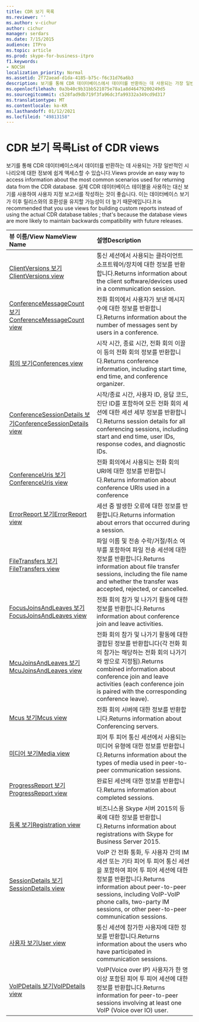 ```yaml
---
title: CDR 보기 목록
ms.reviewer: ''
ms.author: v-cichur
author: cichur
manager: serdars
ms.date: 7/15/2015
audience: ITPro
ms.topic: article
ms.prod: skype-for-business-itpro
f1.keywords:
- NOCSH
localization_priority: Normal
ms.assetid: 2f72aead-d1da-4185-b75c-f6c31d76a6b3
description: 보기를 통해 CDR 데이터베이스에서 데이터를 반환하는 데 사용되는 가장 일반적인 시나리오에 대한 정보에 쉽게 액세스할 수 있습니다. 실제 CDR 데이터베이스 테이블을 사용하는 대신 보기를 사용하여 사용자 지정 보고서를 작성하는 것이 좋습니다. 이는 데이터베이스 보기가 이후 릴리스와의 호환성을 유지할 가능성이 더 높기 때문에입니다.
ms.openlocfilehash: 0a3b40c9b31bb521075e78a1a8d46479200249d5
ms.sourcegitcommit: c528fad9db719f3fa96dc3fa99332a349cd9d317
ms.translationtype: MT
ms.contentlocale: ko-KR
ms.lasthandoff: 01/12/2021
ms.locfileid: "49813158"
---
```

# <a name="list-of-cdr-views"></a><span data-ttu-id="dbc4a-104">CDR 보기 목록</span><span class="sxs-lookup"><span data-stu-id="dbc4a-104">List of CDR views</span></span>
 
<span data-ttu-id="dbc4a-105">보기를 통해 CDR 데이터베이스에서 데이터를 반환하는 데 사용되는 가장 일반적인 시나리오에 대한 정보에 쉽게 액세스할 수 있습니다.</span><span class="sxs-lookup"><span data-stu-id="dbc4a-105">Views provide an easy way to access information about the most common scenarios used for returning data from the CDR database.</span></span> <span data-ttu-id="dbc4a-106">실제 CDR 데이터베이스 테이블을 사용하는 대신 보기를 사용하여 사용자 지정 보고서를 작성하는 것이 좋습니다. 이는 데이터베이스 보기가 이후 릴리스와의 호환성을 유지할 가능성이 더 높기 때문에입니다.</span><span class="sxs-lookup"><span data-stu-id="dbc4a-106">It is recommended that you use views for building custom reports instead of using the actual CDR database tables ; that's because the database views are more likely to maintain backwards compatibility with future releases.</span></span>
  
|<span data-ttu-id="dbc4a-107">**뷰 이름/View Name**</span><span class="sxs-lookup"><span data-stu-id="dbc4a-107">**View Name**</span></span>|<span data-ttu-id="dbc4a-108">**설명**</span><span class="sxs-lookup"><span data-stu-id="dbc4a-108">**Description**</span></span>|
|:-----|:-----|
|[<span data-ttu-id="dbc4a-109">ClientVersions 보기</span><span class="sxs-lookup"><span data-stu-id="dbc4a-109">ClientVersions view</span></span>](clientversions-0.md) <br/> |<span data-ttu-id="dbc4a-110">통신 세션에서 사용되는 클라이언트 소프트웨어/장치에 대한 정보를 반환합니다.</span><span class="sxs-lookup"><span data-stu-id="dbc4a-110">Returns information about the client software/devices used in a communication session.</span></span>  <br/> |
|[<span data-ttu-id="dbc4a-111">ConferenceMessageCount 보기</span><span class="sxs-lookup"><span data-stu-id="dbc4a-111">ConferenceMessageCount view</span></span>](conferencemessagecount-0.md) <br/> |<span data-ttu-id="dbc4a-112">전화 회의에서 사용자가 보낸 메시지 수에 대한 정보를 반환합니다.</span><span class="sxs-lookup"><span data-stu-id="dbc4a-112">Returns information about the number of messages sent by users in a conference.</span></span>  <br/> |
|[<span data-ttu-id="dbc4a-113">회의 보기</span><span class="sxs-lookup"><span data-stu-id="dbc4a-113">Conferences view</span></span>](conferences-0.md) <br/> |<span data-ttu-id="dbc4a-114">시작 시간, 종료 시간, 전화 회의 이끌이 등의 전화 회의 정보를 반환합니다.</span><span class="sxs-lookup"><span data-stu-id="dbc4a-114">Returns conference information, including start time, end time, and conference organizer.</span></span>  <br/> |
|[<span data-ttu-id="dbc4a-115">ConferenceSessionDetails 보기</span><span class="sxs-lookup"><span data-stu-id="dbc4a-115">ConferenceSessionDetails view</span></span>](conferencesessiondetails.md) <br/> |<span data-ttu-id="dbc4a-116">시작/종료 시간, 사용자 ID, 응답 코드, 진단 ID를 포함하여 모든 전화 회의 세션에 대한 세션 세부 정보를 반환합니다.</span><span class="sxs-lookup"><span data-stu-id="dbc4a-116">Returns session details for all conferencing sessions, including start and end time, user IDs, response codes, and diagnostic IDs.</span></span>  <br/> |
|[<span data-ttu-id="dbc4a-117">ConferenceUris 보기</span><span class="sxs-lookup"><span data-stu-id="dbc4a-117">ConferenceUris view</span></span>](conferenceuris-0.md) <br/> |<span data-ttu-id="dbc4a-118">전화 회의에서 사용되는 전화 회의 URI에 대한 정보를 반환합니다.</span><span class="sxs-lookup"><span data-stu-id="dbc4a-118">Returns information about conference URIs used in a conference</span></span>  <br/> |
|[<span data-ttu-id="dbc4a-119">ErrorReport 보기</span><span class="sxs-lookup"><span data-stu-id="dbc4a-119">ErrorReport view</span></span>](errorreport-0.md) <br/> |<span data-ttu-id="dbc4a-120">세션 중 발생한 오류에 대한 정보를 반환합니다.</span><span class="sxs-lookup"><span data-stu-id="dbc4a-120">Returns information about errors that occurred during a session.</span></span>  <br/> |
|[<span data-ttu-id="dbc4a-121">FileTransfers 보기</span><span class="sxs-lookup"><span data-stu-id="dbc4a-121">FileTransfers view</span></span>](filetransfers.md) <br/> |<span data-ttu-id="dbc4a-122">파일 이름 및 전송 수락/거절/취소 여부를 포함하여 파일 전송 세션에 대한 정보를 반환합니다.</span><span class="sxs-lookup"><span data-stu-id="dbc4a-122">Returns information about file transfer sessions, including the file name and whether the transfer was accepted, rejected, or cancelled.</span></span>  <br/> |
|[<span data-ttu-id="dbc4a-123">FocusJoinsAndLeaves 보기</span><span class="sxs-lookup"><span data-stu-id="dbc4a-123">FocusJoinsAndLeaves view</span></span>](focusjoinsandleaves-0.md) <br/> |<span data-ttu-id="dbc4a-124">전화 회의 참가 및 나가기 활동에 대한 정보를 반환합니다.</span><span class="sxs-lookup"><span data-stu-id="dbc4a-124">Returns information about conference join and leave activities.</span></span>  <br/> |
|[<span data-ttu-id="dbc4a-125">McuJoinsAndLeaves 보기</span><span class="sxs-lookup"><span data-stu-id="dbc4a-125">McuJoinsAndLeaves view</span></span>](mcujoinsandleaves-0.md) <br/> |<span data-ttu-id="dbc4a-126">전화 회의 참가 및 나가기 활동에 대한 결합된 정보를 반환합니다(각 전화 회의 참가는 해당하는 전화 회의 나가기와 쌍으로 지정됨).</span><span class="sxs-lookup"><span data-stu-id="dbc4a-126">Returns combined information about conference join and leave activities (each conference join is paired with the corresponding conference leave).</span></span>  <br/> |
|[<span data-ttu-id="dbc4a-127">Mcus 보기</span><span class="sxs-lookup"><span data-stu-id="dbc4a-127">Mcus view</span></span>](mcus-0.md) <br/> |<span data-ttu-id="dbc4a-128">전화 회의 서버에 대한 정보를 반환합니다.</span><span class="sxs-lookup"><span data-stu-id="dbc4a-128">Returns information about Conferencing servers.</span></span>  <br/> |
|[<span data-ttu-id="dbc4a-129">미디어 보기</span><span class="sxs-lookup"><span data-stu-id="dbc4a-129">Media view</span></span>](media-0.md) <br/> |<span data-ttu-id="dbc4a-130">피어 투 피어 통신 세션에서 사용되는 미디어 유형에 대한 정보를 반환합니다.</span><span class="sxs-lookup"><span data-stu-id="dbc4a-130">Returns information about the types of media used in peer-to-peer communication sessions.</span></span>  <br/> |
|[<span data-ttu-id="dbc4a-131">ProgressReport 보기</span><span class="sxs-lookup"><span data-stu-id="dbc4a-131">ProgressReport view</span></span>](progressreport-0.md) <br/> |<span data-ttu-id="dbc4a-132">완료된 세션에 대한 정보를 반환합니다.</span><span class="sxs-lookup"><span data-stu-id="dbc4a-132">Returns information about completed sessions.</span></span>  <br/> |
|[<span data-ttu-id="dbc4a-133">등록 보기</span><span class="sxs-lookup"><span data-stu-id="dbc4a-133">Registration view</span></span>](registration-0.md) <br/> |<span data-ttu-id="dbc4a-134">비즈니스용 Skype 서버 2015의 등록에 대한 정보를 반환합니다.</span><span class="sxs-lookup"><span data-stu-id="dbc4a-134">Returns information about registrations with Skype for Business Server 2015.</span></span>  <br/> |
|[<span data-ttu-id="dbc4a-135">SessionDetails 보기</span><span class="sxs-lookup"><span data-stu-id="dbc4a-135">SessionDetails view</span></span>](sessiondetails-0.md) <br/> |<span data-ttu-id="dbc4a-136">VoIP 간 전화 통화, 두 사용자 간의 IM 세션 또는 기타 피어 투 피어 통신 세션을 포함하여 피어 투 피어 세션에 대한 정보를 반환합니다.</span><span class="sxs-lookup"><span data-stu-id="dbc4a-136">Returns information about peer-to-peer sessions, including VoIP-VoIP phone calls, two-party IM sessions, or other peer-to-peer communication sessions.</span></span>  <br/> |
|[<span data-ttu-id="dbc4a-137">사용자 보기</span><span class="sxs-lookup"><span data-stu-id="dbc4a-137">User view</span></span>](user.md) <br/> |<span data-ttu-id="dbc4a-138">통신 세션에 참가한 사용자에 대한 정보를 반환합니다.</span><span class="sxs-lookup"><span data-stu-id="dbc4a-138">Returns information about the users who have participated in communication sessions.</span></span>  <br/> |
|[<span data-ttu-id="dbc4a-139">VoIPDetails 보기</span><span class="sxs-lookup"><span data-stu-id="dbc4a-139">VoIPDetails view</span></span>](voipdetails.md) <br/> |<span data-ttu-id="dbc4a-140">VoIP(Voice over IP) 사용자가 한 명 이상 포함된 피어 투 피어 세션에 대한 정보를 반환합니다.</span><span class="sxs-lookup"><span data-stu-id="dbc4a-140">Returns information for peer-to-peer sessions involving at least one VoIP (Voice over IO) user.</span></span>  <br/> |
   

